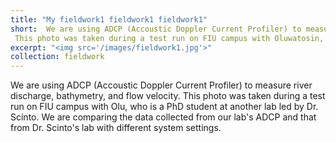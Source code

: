 ```yaml
---
title: "My fieldwork1 fieldwork1 fieldwork1"
short:  We are using ADCP (Accoustic Doppler Current Profiler) to measure river discharge, bathymetry, and flow velocity. 
 This photo was taken during a test run on FIU campus with Oluwatosin, who is a PhD student at another lab led by Dr. Scinto. We are comparing the data collected from our lab's ADCP and that from Dr. Scinto's lab with different settings.
excerpt: "<img src='/images/fieldwork1.jpg'>"
collection: fieldwork
---
```


 We are using ADCP (Accoustic Doppler Current Profiler) to measure river discharge, bathymetry, and flow velocity. 
 This photo was taken during a test run on FIU campus with Olu, who is a PhD student at another lab led by Dr. Scinto. We are comparing the data collected from our lab's ADCP and that from Dr. Scinto's lab with different system settings.
